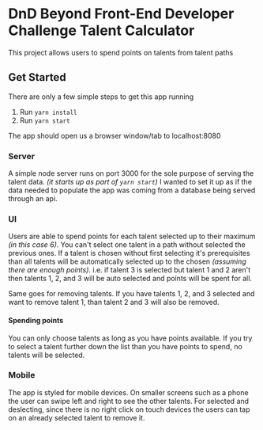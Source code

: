 # DnD Beyond Front-End Developer Challenge Talent Calculator
This project allows users to spend points on talents from talent paths

## Get Started
There are only a few simple steps to get this app running
1. Run `yarn install`
2. Run `yarn start`

The app should open us a browser window/tab to localhost:8080

### Server 
A simple node server runs on port 3000 for the sole purpose of serving the talent data. *(it starts up as part of `yarn start`)*
I wanted to set it up as if the data needed to populate the app was coming from a database being served through an api.

### UI
Users are able to spend points for each talent selected up to their maximum *(in this case 6)*.
You can't select one talent in a path without selected the previous ones.
If a talent is chosen without first selecting it's prerequisites than all talents will be automatically selected up to the chosen *(assuming there are enough points)*. i.e. if talent 3 is selected but talent 1 and 2 aren't then talents 1, 2, and 3 will be auto selected and points will be spent for all.

Same goes for removing talents. If you have talents 1, 2, and 3 selected and want to remove talent 1, than talent 2 and 3 will also be removed.

#### Spending points
You can only choose talents as long as you have points available. If you try to select a talent further down the list than you have points to spend, no talents will be selected.

### Mobile
The app is styled for mobile devices. On smaller screens such as a phone the user can swipe left and right to see the other talents.
For selected and deslecting, since there is no right click on touch devices the users can tap on an already selected talent to remove it.



